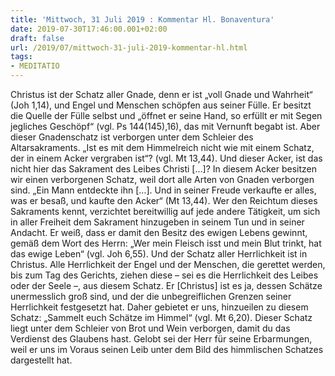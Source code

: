 ```yaml
---
title: 'Mittwoch, 31 Juli 2019 : Kommentar Hl. Bonaventura'
date: 2019-07-30T17:46:00.001+02:00
draft: false
url: /2019/07/mittwoch-31-juli-2019-kommentar-hl.html
tags: 
- MEDITATIO
---
```


Christus ist der Schatz aller Gnade, denn er ist „voll Gnade und Wahrheit“ (Joh 1,14), und Engel und Menschen schöpfen aus seiner Fülle. Er besitzt die Quelle der Fülle selbst und „öffnet er seine Hand, so erfüllt er mit Segen jegliches Geschöpf“ (vgl. Ps 144(145),16), das mit Vernunft begabt ist. Aber dieser Gnadenschatz ist verborgen unter dem Schleier des Altarsakraments. „Ist es mit dem Himmelreich nicht wie mit einem Schatz, der in einem Acker vergraben ist“? (vgl. Mt 13,44). Und dieser Acker, ist das nicht hier das Sakrament des Leibes Christi \[…\]? In diesem Acker besitzen wir einen verborgenen Schatz, weil dort alle Arten von Gnaden verborgen sind. „Ein Mann entdeckte ihn \[…\]. Und in seiner Freude verkaufte er alles, was er besaß, und kaufte den Acker“ (Mt 13,44). Wer den Reichtum dieses Sakraments kennt, verzichtet bereitwillig auf jede andere Tätigkeit, um sich in aller Freiheit dem Sakrament hinzugeben in seinem Tun und in seiner Andacht. Er weiß, dass er damit den Besitz des ewigen Lebens gewinnt, gemäß dem Wort des Herrn: „Wer mein Fleisch isst und mein Blut trinkt, hat das ewige Leben“ (vgl. Joh 6,55). Und der Schatz aller Herrlichkeit ist in Christus. Alle Herrlichkeit der Engel und der Menschen, die gerettet werden, bis zum Tag des Gerichts, ziehen diese – sei es die Herrlichkeit des Leibes oder der Seele –, aus diesem Schatz. Er \[Christus\] ist es ja, dessen Schätze unermesslich groß sind, und der die unbegreiflichen Grenzen seiner Herrlichkeit festgesetzt hat. Daher gebietet er uns, hinzueilen zu diesem Schatz: „Sammelt euch Schätze im Himmel“ (vgl. Mt 6,20). Dieser Schatz liegt unter dem Schleier von Brot und Wein verborgen, damit du das Verdienst des Glaubens hast. Gelobt sei der Herr für seine Erbarmungen, weil er uns im Voraus seinen Leib unter dem Bild des himmlischen Schatzes dargestellt hat.
